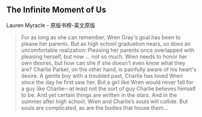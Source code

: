 ## The Infinite Moment of Us

Lauren Myracle  -  原版书榜-英文原版

> For as long as she can remember, Wren Gray's goal has been to please her parents. But as high school graduation nears, so does an uncomfortable realization: Pleasing her parents once overlapped with pleasing herself, but now … not so much. Wren needs to honor her own desires, but how can she if she doesn't even know what they are? Charlie Parker, on the other hand, is painfully aware of his heart's desire. A gentle boy with a troubled past, Charlie has loved Wren since the day he first saw her. But a girl like Wren would never fall for a guy like Charlie—at least not the sort of guy Charlie believes himself to be. And yet certain things are written in the stars. And in the summer after high school, Wren and Charlie’s souls will collide. But souls are complicated, as are the bodies that house them…
